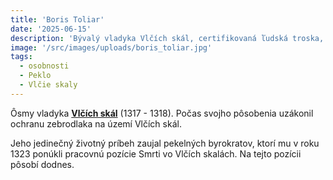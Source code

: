 ```yaml
---
title: 'Boris Toliar'
date: '2025-06-15'
description: 'Bývalý vladyka Vlčích skál, certifikovaná ľudská troska, úradujúci Smrť'
image: '/src/images/uploads/boris_toliar.jpg'
tags:
  - osobnosti
  - Peklo
  - Vlčie skaly
---
```


Ôsmy vladyka [**Vlčích skál**](/articles/Vlcie-skaly.md) (1317 - 1318). Počas svojho pôsobenia uzákonil ochranu zebrodlaka na území Vlčích skál.

Jeho jedinečný životný príbeh zaujal pekelných byrokratov, ktorí mu v roku 1323 ponúkli pracovnú pozície Smrti vo Vlčích skalách. Na tejto pozícii pôsobí dodnes.

